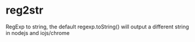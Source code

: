 # reg2str
RegExp to string, the default regexp.toString() will output a different string in nodejs and iojs/chrome
